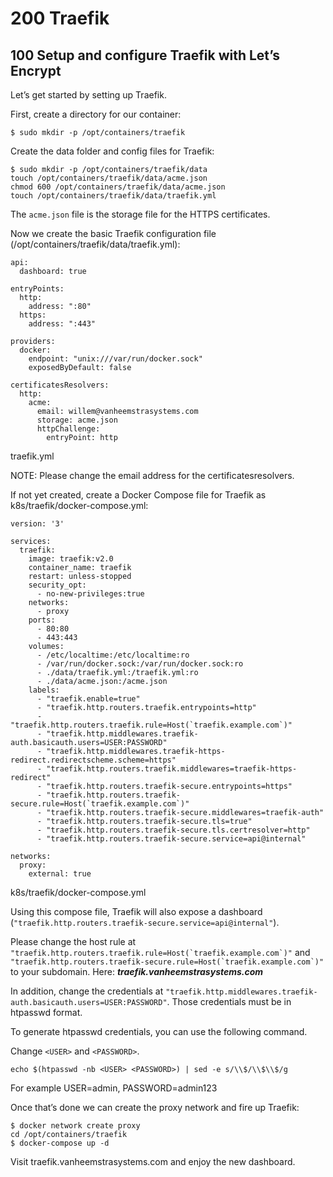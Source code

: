 # 200 Traefik

## 100 Setup and configure Traefik with Let’s Encrypt

Let’s get started by setting up Traefik.

First, create a directory for our container:

```
$ sudo mkdir -p /opt/containers/traefik
```

Create the data folder and config files for Traefik:

```
$ sudo mkdir -p /opt/containers/traefik/data
touch /opt/containers/traefik/data/acme.json
chmod 600 /opt/containers/traefik/data/acme.json
touch /opt/containers/traefik/data/traefik.yml
```

The ```acme.json``` file is the storage file for the HTTPS certificates.

Now we create the basic Traefik configuration file (/opt/containers/traefik/data/traefik.yml):

```
api:
  dashboard: true

entryPoints:
  http:
    address: ":80"
  https:
    address: ":443"

providers:
  docker:
    endpoint: "unix:///var/run/docker.sock"
    exposedByDefault: false

certificatesResolvers:
  http:
    acme:
      email: willem@vanheemstrasystems.com
      storage: acme.json
      httpChallenge:
        entryPoint: http
```

traefik.yml

NOTE: Please change the email address for the certificatesresolvers.

If not yet created, create a Docker Compose file for Traefik as k8s/traefik/docker-compose.yml:

```
version: '3'

services:
  traefik:
    image: traefik:v2.0
    container_name: traefik
    restart: unless-stopped
    security_opt:
      - no-new-privileges:true
    networks:
      - proxy
    ports:
      - 80:80
      - 443:443
    volumes:
      - /etc/localtime:/etc/localtime:ro
      - /var/run/docker.sock:/var/run/docker.sock:ro
      - ./data/traefik.yml:/traefik.yml:ro
      - ./data/acme.json:/acme.json
    labels:
      - "traefik.enable=true"
      - "traefik.http.routers.traefik.entrypoints=http"
      - "traefik.http.routers.traefik.rule=Host(`traefik.example.com`)"
      - "traefik.http.middlewares.traefik-auth.basicauth.users=USER:PASSWORD"
      - "traefik.http.middlewares.traefik-https-redirect.redirectscheme.scheme=https"
      - "traefik.http.routers.traefik.middlewares=traefik-https-redirect"
      - "traefik.http.routers.traefik-secure.entrypoints=https"
      - "traefik.http.routers.traefik-secure.rule=Host(`traefik.example.com`)"
      - "traefik.http.routers.traefik-secure.middlewares=traefik-auth"
      - "traefik.http.routers.traefik-secure.tls=true"
      - "traefik.http.routers.traefik-secure.tls.certresolver=http"
      - "traefik.http.routers.traefik-secure.service=api@internal"

networks:
  proxy:
    external: true
```
k8s/traefik/docker-compose.yml

Using this compose file, Traefik will also expose a dashboard (```"traefik.http.routers.traefik-secure.service=api@internal"```). 

Please change the host rule at ```"traefik.http.routers.traefik.rule=Host(`traefik.example.com`)"``` and ```"traefik.http.routers.traefik-secure.rule=Host(`traefik.example.com`)"``` to your subdomain. Here: ***traefik.vanheemstrasystems.com***

In addition, change the credentials at ```"traefik.http.middlewares.traefik-auth.basicauth.users=USER:PASSWORD"```. Those credentials must be in htpasswd format.

To generate htpasswd credentials, you can use the following command. 

Change ```<USER>``` and ```<PASSWORD>```.
                             
```
echo $(htpasswd -nb <USER> <PASSWORD>) | sed -e s/\\$/\\$\\$/g                             
```

For example USER=admin, PASSWORD=admin123

Once that’s done we can create the proxy network and fire up Traefik:

```
$ docker network create proxy
cd /opt/containers/traefik
$ docker-compose up -d
```

Visit traefik.vanheemstrasystems.com and enjoy the new dashboard.

